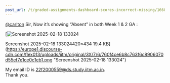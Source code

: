 ```yaml
---
post_url: /t/graded-assignments-dashboard-scores-incorrect-missing/166816/31
---
```

[@carlton](/u/carlton) Sir, Now it’s showing “Absent” in both Week 1 & 2 GA :  

[![Screenshot 2025-02-18 133024](https://europe1.discourse-cdn.com/flex013/uploads/iitm/original/3X/7/6/760f4ce6b8c763f6c8906070d55ef7e1ce0c1eb1.png)

Screenshot 2025-02-18 133024420×434 19.4 KB](https://europe1.discourse-cdn.com/flex013/uploads/iitm/original/3X/7/6/760f4ce6b8c763f6c8906070d55ef7e1ce0c1eb1.png "Screenshot 2025-02-18 133024")

  
My email ID is 22f2000559@ds.study.iitm.ac.in.  
Thank you.